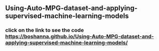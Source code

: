 ## Using-Auto-MPG-dataset-and-applying-supervised-machine-learning-models
### click on the link to see the code https://boshanna.github.io/Using-Auto-MPG-dataset-and-applying-supervised-machine-learning-models/ 
